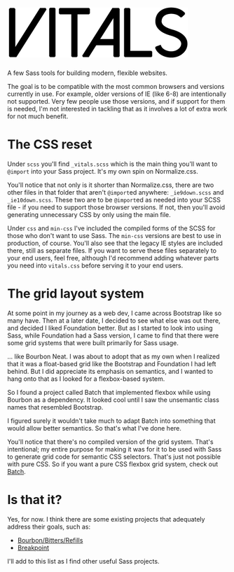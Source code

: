 # ![Vitals](https://raw.githubusercontent.com/garrettw/vitals/master/vitals-logo-b.png)

A few Sass tools for building modern, flexible websites.

The goal is to be compatible with the most common browsers and versions currently
in use. For example, older versions of IE (like 6-8) are intentionally not
supported. Very few people use those versions, and if support for them is needed,
I'm not interested in tackling that as it involves a lot of extra work for not much benefit.

# The CSS reset

Under `scss` you'll find `_vitals.scss` which is the main thing you'll want to
`@import` into your Sass project. It's my own spin on Normalize.css.

You'll notice that not only is it shorter than Normalize.css, there are two
other files in that folder that aren't `@import`ed anywhere: `_ie9down.scss`
and `_ie10down.scss`. These two are to be `@import`ed as needed into your SCSS file -
if you need to support those browser versions. If not, then you'll avoid
generating unnecessary CSS by only using the main file.

Under `css` and `min-css` I've included the compiled forms of the SCSS for those
who don't want to use Sass. The `min-css` versions are best to use in
production, of course. You'll also see that the legacy IE styles are included
there, still as separate files. If you want to serve these files separately to
your end users, feel free, although I'd recommend adding whatever parts you need
into `vitals.css` before serving it to your end users.

# The grid layout system

At some point in my journey as a web dev, I came across Bootstrap like so many have.
Then at a later date, I decided to see what else was out there, and decided I
liked Foundation better. But as I started to look into using Sass, while Foundation
had a Sass version, I came to find that there were some grid systems that were
built primarily for Sass usage.

... like Bourbon Neat. I was about to adopt that as my own when I realized that
it was a float-based grid like the Bootstrap and Foundation I had left behind.
But I did appreciate its emphasis on semantics, and I wanted to hang onto that
as I looked for a flexbox-based system.

So I found a project called Batch that implemented flexbox while using Bourbon
as a dependency. It looked cool until I saw the unsemantic class names that
resembled Bootstrap.

I figured surely it wouldn't take much to adapt Batch into something that would
allow better semantics. So that's what I've done here.

You'll notice that there's no compiled version of the grid system.
That's intentional; my entire purpose for making it was for it to be used with
Sass to generate grid code for semantic CSS selectors. That's just not possible
with pure CSS. So if you want a pure CSS flexbox grid system, check out [Batch](http://martskin.github.io/batch/).

# Is that it?

Yes, for now. I think there are some existing projects that adequately address
their goals, such as:
- [Bourbon/Bitters/Refills](http://bourbon.io/)
- [Breakpoint](http://breakpoint-sass.com/)

I'll add to this list as I find other useful Sass projects.
